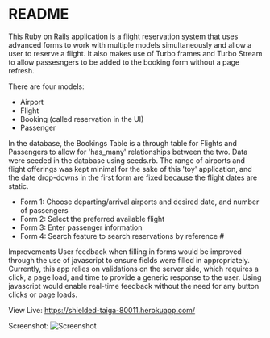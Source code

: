 # README

This Ruby on Rails application is a flight reservation system that uses advanced forms to work with multiple models simultaneously and allow a user to reserve a flight. It also makes use of Turbo frames and Turbo Stream to allow passesngers to be added to the booking form without a page refresh. 

There are four models:
- Airport
- Flight
- Booking (called reservation in the UI)
- Passenger

In the database, the Bookings Table is a through table for Flights and Passengers to allow for 'has_many' relationships between the two. Data were seeded in the database using seeds.rb. The range of airports and flight offerings was kept minimal for the sake of this 'toy' application, and the date drop-downs in the first form are fixed because the flight dates are static.

- Form 1: Choose departing/arrival airports and desired date, and number of passengers
- Form 2: Select the preferred available flight
- Form 3: Enter passenger information
- Form 4: Search feature to search reservations by reference #

Improvements
User feedback when filling in forms would be improved through the use of javascript to ensure fields were filled in appropriately. Currently, this app relies on validations on the server side, which requires a click, a page load, and time to provide a generic response to the user. Using javascript would enable real-time feedback without the need for any button clicks or page loads.

View Live: https://shielded-taiga-80011.herokuapp.com/


Screenshot:
![Screenshot](./Screensht.png?raw=true "")



